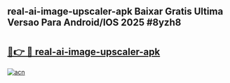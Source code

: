 ## real-ai-image-upscaler-apk Baixar Gratis Ultima Versao Para Android/IOS 2025 #8yzh8

# <h2><a href="https://ainizakaria.my?title=real-ai-image-upscaler-apk&ref=20M">🔗👉 🔴 real-ai-image-upscaler-apk</a></h2>

[![acn](https://github.com/user-attachments/assets/0f9c940e-d8b0-45ae-aac7-cd30a18b3e1c)](https://ainizakaria.my?title=real-ai-image-upscaler-apk&ref=20M)

